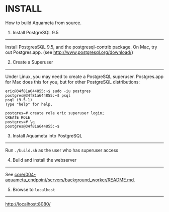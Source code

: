 INSTALL
=======

How to build Aquameta from source.

1. Install PostgreSQL 9.5
-------------------------

Install PostgresSQL 9.5, and the postgresql-contrib package.  On Mac, try out
Postgres.app.  (see http://www.postgresql.org/download/)


2. Create a Superuser
---------------------

Under Linux, you may need to create a PostgreSQL superuser.  Postgres.app for
Mac does this for you, but for other PostgreSQL distributions:

```
eric@34f81a644855:~$ sudo -iu postgres
postgres@34f81a644855:~$ psql
psql (9.5.1)
Type "help" for help.

postgres=# create role eric superuser login;
CREATE ROLE
postgres=# \q
postgres@34f81a644855:~$
```


3. Install Aquameta into PostgreSQL
-----------------------------------

Run `./build.sh` as the user who has superuser access


4. Build and install the webserver
----------------------------------

See [core/004-aquameta_endpoint/servers/background_worker/README.md](core/004-aquameta_endpoint/servers/background_worker/README.md).


5. Browse to `localhost`
------------------------

[http://localhost:8080/](http://localhost:8080/)

